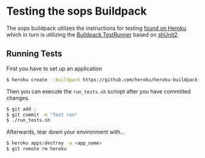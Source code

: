 # Testing the sops Buildpack

The sops buildpack utilizes the instructions for testing [found on Heroku](https://devcenter.heroku.com/articles/buildpack-api#testing) which in turn is utilizing the [Buildpack TestRunner](https://github.com/heroku/heroku-buildpack-testrunner) based on [shUnit2](https://github.com/kward/shunit2/).

## Running Tests

First you have to set up an application
```bash
$ heroku create --buildpack https://github.com/heroku/heroku-buildpack-testrunner
```

Then you can execute the `run_tests.sh` scriopt after you have committed changes.
```bash
$ git add .
$ git commit -m "Test run"
$ ./run_tests.sh
```

Afterwards, tear down your environment with...
```bash
$ heroku apps:destroy -a <app_name>
$ git remote rm heroku
```
